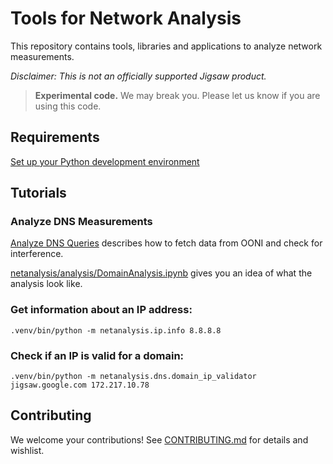 # Tools for Network Analysis

This repository contains tools, libraries and applications to analyze network measurements.

_Disclaimer: This is not an officially supported Jigsaw product._


> **Experimental code.** We may break you. Please let us know if you are using this code.

## Requirements

[Set up your Python development environment](python_env.md)


## Tutorials

### Analyze DNS Measurements

[Analyze DNS Queries](netanalysis/analysis/analyze_dns.md) describes how to fetch data from OONI and check for interference.

[netanalysis/analysis/DomainAnalysis.ipynb](netanalysis/analysis/DomainAnalysis.ipynb) gives you an idea of what the analysis look like.

### Get information about an IP address:

```
.venv/bin/python -m netanalysis.ip.info 8.8.8.8
```

### Check if an IP is valid for a domain:

```
.venv/bin/python -m netanalysis.dns.domain_ip_validator jigsaw.google.com 172.217.10.78
```

## Contributing

We welcome your contributions! See [CONTRIBUTING.md](CONTRIBUTING.md) for details and wishlist.
